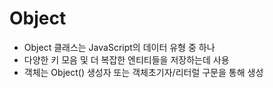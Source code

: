 # Object

- Object 클래스는 JavaScript의 데이터 유형 중 하나
- 다양한 키 모음 및 더 복잡한 엔티티들을 저장하는데 사용
- 객체는 Object() 생성자 또는 객체초기자/리터럴 구문을 통해 생성
